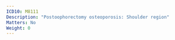 ```yaml
---
ICD10: M8111
Description: "Postoophorectomy osteoporosis: Shoulder region"
Matters: No
Weight: 0
---
```


